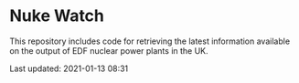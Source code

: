 # Nuke Watch

This repository includes code for retrieving the latest information available on the output of EDF nuclear power plants in the UK.

Last updated: 2021-01-13 08:31